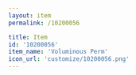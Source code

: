 ```yaml
---
layout: item
permalink: /10200056

title: Item
id: '10200056'
item_name: 'Voluminous Perm'
icon_url: 'customize/10200056.png'
---
```

